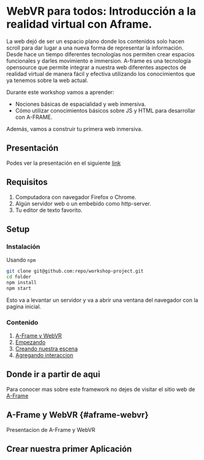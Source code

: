 # WebVR para todos: Introducción a la realidad virtual con Aframe.


La web dejó de ser un espacio plano donde los contenidos solo hacen scroll para dar lugar a una nueva forma de representar la información. Desde hace un tiempo diferentes tecnologías nos permiten crear espacios funcionales y darles movimiento e immersion.
A-frame es una tecnología opensource que permite integrar a nuestra web diferentes aspectos de realidad virtual de manera fácil y efectiva utilizando los conocimientos que ya tenemos sobre la web actual.

Durante este workshop vamos a aprender:<br/>
* Nociones básicas de espacialidad y web inmersiva. <br/>
* Cómo utilizar conocimientos básicos sobre JS y HTML para desarrollar con A-FRAME. <br/>

Además, vamos a construir tu primera web inmersiva.

## Presentación

Podes ver la presentación en el siguiente [link](linkpresentacion.com)

## Requisitos
1. Computadora con navegador Firefox o Chrome.
2. Algún servidor web o un embebido como http-server.
3. Tu editor de texto favorito.

## Setup

### Instalación

Usando `npm`

```bash
git clone git@github.com:repo/workshop-project.git
cd folder
npm install
npm start
```

Esto va a levantar un servidor y va a abrir una ventana del navegador con la pagina inicial.

### Contenido

1. [A-Frame y WebVR](#aframe-webvr)
2. [Empezando](#empezando)
3. [Creando nuestra escena](#nuestra-escena)
4. [Agregando interaccion](#interaccion)

## Donde ir a partir de aqui
Para conocer mas sobre este framework no dejes de visitar el sitio web de [A-Frame](https://www.aframe.io)



## A-Frame y WebVR {#aframe-webvr}

Presentacion de A-Frame y WebVR


## Crear nuestra primer Aplicación
